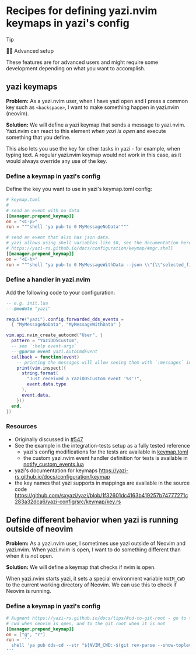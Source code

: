 # Recipes for defining yazi.nvim keymaps in yazi's config

> [!TIP]
>
> 🧙🏻 Advanced setup
>
> These features are for advanced users and might require some development
> depending on what you want to accomplish.

## yazi keymaps

**Problem:** As a yazi.nvim user, when I have yazi open and I press a common key
such as `<backspace>`, I want to make something happen in yazi.nvim (neovim).

**Solution:** We will define a yazi keymap that sends a message to yazi.nvim.
Yazi.nvim can react to this element _when yazi is open_ and execute something
that you define.

This also lets you use the key for other tasks in yazi - for example, when
typing text. A regular yazi.nvim keymap would not work in this case, as it would
always override any use of the key.

### Define a keymap in yazi's config

Define the key you want to use in yazi's keymap.toml config:

```toml
# keymap.toml
#
# send an event with no data
[[manager.prepend_keymap]]
on = "<C-p>"
run = """shell 'ya pub-to 0 MyMessageNoData'"""

# send an event that also has json data.
# yazi allows using shell variables like $0, see the documentation here
# https://yazi-rs.github.io/docs/configuration/keymap/#mgr.shell
[[manager.prepend_keymap]]
on = "<C-h>"
run = """shell "ya pub-to 0 MyMessageWithData --json \\"{\\"selected_file\\": \\"$0\\"}\\"""""
```

### Define a handler in yazi.nvim

Add the following code to your configuration:

```lua
-- e.g. init.lua
---@module "yazi"

require("yazi").config.forwarded_dds_events =
  { "MyMessageNoData", "MyMessageWithData" }

vim.api.nvim_create_autocmd("User", {
  pattern = "YaziDDSCustom",
  -- see `:help event-args`
  ---@param event yazi.AutoCmdEvent
  callback = function(event)
    -- printing the messages will allow seeing them with `:messages` in tests
    print(vim.inspect({
      string.format(
        "Just received a YaziDDSCustom event '%s'!",
        event.data.type
      ),
      event.data,
    }))
  end,
})
```

### Resources

- Originally discussed in
  [#547](https://github.com/mikavilpas/yazi.nvim/issues/547)
- See the example in the integration-tests setup as a fully tested reference
  - yazi's config modifications for the tests are available in
    [keymap.toml](../integration-tests/test-environment/.config/yazi/keymap.toml)
  - the custom yazi.nvim event handler definition for tests is available in
    [notify_custom_events.lua](../integration-tests/test-environment/config-modifications/notify_custom_events.lua)
- yazi's documentation for keymaps
  <https://yazi-rs.github.io/docs/configuration/keymap>
- the key names that yazi supports in mappings are available in the source code
  <https://github.com/sxyazi/yazi/blob/1f32601dc4163b419257b74777271c283a32dca6/yazi-config/src/keymap/key.rs>

## Define different behavior when yazi is running outside of neovim

**Problem:** As a yazi.nvim user, I sometimes use yazi outside of Neovim and
yazi.nvim. When yazi.nvim is open, I want to do something different than when it
is not open.

**Solution:** We will define a keymap that checks if nvim is open.

When yazi.nvim starts yazi, it sets a special environment variable `NVIM_CWD` to
the current working directory of Neovim. We can use this to check if Neovim is
running.

### Define a keymap in yazi's config

```toml
# Augment https://yazi-rs.github.io/docs/tips/#cd-to-git-root - go to the nvim
# cwd when neovim is open, and to the git root when it is not
[[manager.prepend_keymap]]
on = ["g", "r"]
run = '''
  shell 'ya pub dds-cd --str "${NVIM_CWD:-$(git rev-parse --show-toplevel 2>/dev/null)}"'
'''
```
